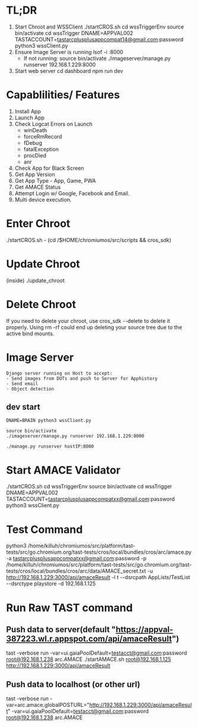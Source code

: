 # TL;DR
1. Start Chroot and WSSClient
    ./startCROS.sh
    cd wssTriggerEnv
    source bin/activate
    cd wssTrigger
    DNAME=APPVAL002 TASTACCOUNT=tastarcplusplusappcompat14@gmail.com:password python3 wssClient.py
2. Ensure Image Server is running
    lsof -i :8000
    - If not running:
        source bin/activate
        ./imageserver/manage.py runserver 192.168.1.229:8000
3. Start web server
    cd dashboard
    npm run dev


# Capablilities/ Features
1. Install App
2. Launch App
3. Check Logcat Errors on Launch
    - winDeath
    - forceRmRecord
    - fDebug
    - fatalException
    - procDied
    - anr
4. Check App for Black Screen
5. Get App Version
6. Get App Type - App, Game, PWA
7. Get AMACE Status
8. Attempt Login w/ Google, Facebook and Email.
9. Multi device execution.


# Enter Chroot
./startCROS.sh
    - (cd /$HOME/chromiumos/src/scripts && cros_sdk)

# Update Chroot
 (inside) ./update_chroot

# Delete Chroot
If you need to delete your chroot, use cros_sdk --delete to delete it properly. Using rm -rf could end up deleting your source tree due to the active bind mounts.


# Image Server
    Django server running on Host to accept:
    - Send images from DUTs and push to Server for Apphistory
    - Send email
    - Object detection

## dev start
    DNAME=BRAIN python3 wssClient.py

    source bin/activate
    ./imageserver/manage.py runserver 192.168.1.229:8000

    ./manage.py runserver hostIP:8000



# Start AMACE Validator
./startCROS.sh
cd wssTriggerEnv
source bin/activate
cd wssTrigger
DNAME=APPVAL002 TASTACCOUNT=tastarcplusplusappcompatxx@gmail.com:password python3 wssClient.py


# Test Command
python3 /home/killuh/chromiumos/src/platform/tast-tests/src/go.chromium.org/tast-tests/cros/local/bundles/cros/arc/amace.py -a tastarcplusplusappcompatxx@gmail.com:password -p /home/killuh/chromiumos/src/platform/tast-tests/src/go.chromium.org/tast-tests/cros/local/bundles/cros/arc/data/AMACE_secret.txt -u http://192.168.1.229:3000/api/amaceResult -l  t --dsrcpath AppLists/TestList --dsrctype playstore -d  192.168.1.125


# Run Raw TAST command
## Push data to server(default "https://appval-387223.wl.r.appspot.com/api/amaceResult")
tast -verbose run  -var=ui.gaiaPoolDefault=testacct@gmail.com:password root@192.168.1.238 arc.AMACE
./startAMACE.sh root@192.168.1.125 http://192.168.1.229:3000/api/amaceResult

## Push data to localhost (or other url)
tast -verbose run -var=arc.amace.globalPOSTURL="http://192.168.1.229:3000/api/amaceResult" -var=ui.gaiaPoolDefault=testacct@gmail.com:password root@192.168.1.238 arc.AMACE

